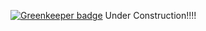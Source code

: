 [![Greenkeeper badge](https://badges.greenkeeper.io/radaller/radaller-admin.svg)](https://greenkeeper.io/)
Under Construction!!!!
